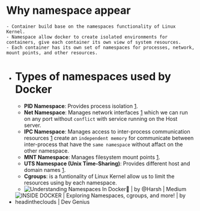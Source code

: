 # Why namespace appear
	- Container build base on the namespaces functionality of Linux Kernel.
	- Namespace allow docker to create isolated environments for containers, give each container its own view of system resources.
	- Each container has its own set of namespaces for processes, network, mount points, and other resources.
- # Types of namespaces used by Docker
	- **PID Namespace**: Provides process isolation [1](https://harsh05.medium.com/understanding-namespaces-in-docker-0bbcf7697775).
	- **Net Namespace**: Manages network interfaces [1](https://harsh05.medium.com/understanding-namespaces-in-docker-0bbcf7697775) which we can run on any port without `conflict` with service running on the Host server.
	- **IPC Namespace**: Manages access to inter-process communication resources [1](https://harsh05.medium.com/understanding-namespaces-in-docker-0bbcf7697775) create an `independent memory` for communicate between inter-process that have the `same namespace` without affact on the other namespace.
	- **MNT Namespace**: Manages filesystem mount points [1](https://harsh05.medium.com/understanding-namespaces-in-docker-0bbcf7697775).
	- **UTS Namespace (Unix Time-Sharing)**: Provides different host and domain names [1](https://harsh05.medium.com/understanding-namespaces-in-docker-0bbcf7697775).
	- **Cgroups**: is a funtionality of Linux Kernel allow us to limit the resources using by each namespace.
	- ![Understanding Namespaces In Docker🐳 | by @Harsh | Medium](https://miro.medium.com/v2/resize:fit:461/0*ktslXG-epHCuKj-5.png)
- ![INSIDE DOCKER | Exploring Namespaces, cgroups, and more! | by  headintheclouds | Dev Genius](https://miro.medium.com/v2/resize:fit:1086/0*Q9RrGw34n1zk9mUh.png)